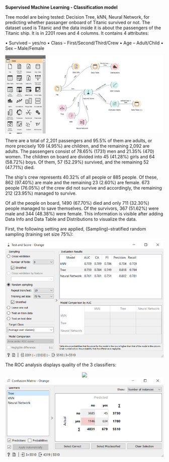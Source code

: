 **Supervised Machine Learning - Classification model** 


Tree model are being tested: Decision Tree, kNN, Neural Network, for predicting whether passanger onboard of Titanic survived or not. The dataset used is Titanic and the data inside it is about the passengers of the Titanic ship. It is in 2201 rows and 4 columns. It contains 4 attributes:

• Survived – yes/no
• Class – First/Second/Third/Crew
• Age – Adult/Child
• Sex – Male/Female


<p align="center">
<img align="center" src="https://github.com/PmnAngelov/data-mining/blob/main/Classification%20models%20-%20Titanic/imgs/c4.PNG"/>
</p>

There are a total of 2,201 passengers and 95.5% of them are adults, or more precisely 109 (4.95%) are children, and the remaining 2,092 are adults. The passengers consist of 78.65% (1731) men and 21.35% (470) women. The children on board are divided into 45 (41.28%) girls and 64 (58.72%) boys. Of them, 57 (52.29%) survived, and the remaining 52 (47.71%) died.

The ship's crew represents 40.32% of all people or 885 people. Of these, 862 (97.40%) are male and the remaining 23 (2.60%) are female. 673 people (76.05%) of the crew did not survive and accordingly, the remaining 212 (23.95%) managed to survive.

Of all the people on board, 1490 (67.70%) died and only 711 (32.30%) people managed to save themselves. Of the survivors, 367 (51.62%) were male and 344 (48.38%) were female. This information is visible after adding Data Info and Data Table and Distributions to visualize the data.

First, the following setting are applied, (Sampling)–stratified random sampling (training set size 75%):

<p align="center">
<img align="center" src="https://github.com/PmnAngelov/data-mining/blob/main/Classification%20models%20-%20Titanic/imgs/c5.PNG"/>
</p>

The ROC analysis displays quality of the 3 classifiers:

<p align="center">
<img align="center" src="https://github.com/PmnAngelov/data-mining/blob/main/Classification%20models%20-%20Titanic/imgs/c6.PNG/>
</p>



<p align="center">
<img align="center" src="https://github.com/PmnAngelov/data-mining/blob/main/Classification%20models%20-%20Titanic/imgs/c6.5.PNG"/>
</p>



